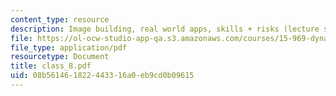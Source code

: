 ```yaml
---
content_type: resource
description: Image building, real world apps, skills + risks (lecture slides).
file: https://ol-ocw-studio-app-qa.s3.amazonaws.com/courses/15-969-dynamic-leadership-using-improvisation-in-business-fall-2004/08b561461822443316a0eb9cd0b09615_class_8.pdf
file_type: application/pdf
resourcetype: Document
title: class_8.pdf
uid: 08b56146-1822-4433-16a0-eb9cd0b09615
---
```


